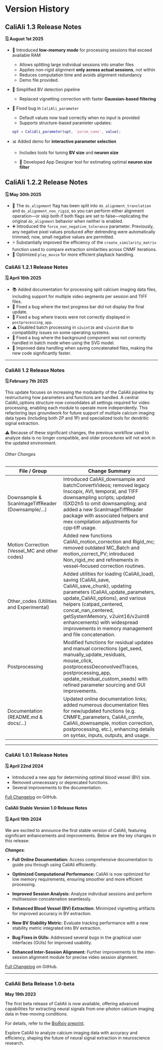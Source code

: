 # Version History <a id="vh"></a> 

## CaliAli 1.3 Release Notes

**🗓️ August 1st 2025**

- 🚀 Introduced **low-memory mode** for processing sessions that exceed available RAM  
 	 - Allows splitting large individual sessions into smaller files  
 	 - Applies non-rigid alignment **only across actual sessions**, not within  
  	 - Reduces computation time and avoids alignment redundancy  
  	 - Demo file provided.

- 🔧 Simplified BV detection pipeline  
  	- Replaced vignetting correction with faster **Gaussian-based filtering**  

- 🐛 Fixed bug in `CaliAli_parameter`  
    - Default values now load correctly when no input is provided  
    - Supports structure-based parameter updates:  
    ```matlab
    opt = CaliAli_parameter(opt, 'param_name', value);
    ```

- 📊 Added demo for **interactive parameter selection**  
  - Includes tools for tuning **BV size** and **neuron size**  

  - 🧩 Developed App Designer tool for estimating optimal **neuron size filter**


## CaliAli 1.2.2 Release Notes

**🗓️ May 30th 2025**

- 🔧 The `do_alignment` flag has been split into `do_alignment_translation` and `do_alignment_non_rigid`, so you can perform either alignment operation—or skip both if both flags are set to false—replicating the original `do_alignment` behavior when neither is enabled.
- ➕ Introduced the `force_non_negative_tolerance` parameter. Previously, any negative pixel values produced after detrending were automatically trimmed; now, small negative values are permitted.
- ⚡ Substantially improved the efficiency of the `create_similarity_matrix` function used to compare extraction similarities across CNMF iterations.
- 🎥 Optimized `play_movie` for more efficient playback handling.


### CaliAli 1.2.1 Release Notes

**🗓️ April 16th 2025**

- 📚 Added documentation for processing split calcium imaging data files, including support for multiple video segments per session and TIFF files.
- 🐛 Fixed a bug where the text progress bar did not display the final update.
- 🐛 Fixed a bug where traces were not correctly displayed in `postprocessing_app`.
- ⚠️ Disabled batch processing in `v2uint16` and `v2uint8` due to compatibility issues on some operating systems.
- 🐛 Fixed a bug where the background component was not correctly handled in batch mode when using the SVG model.
- 💾 Improved data handling when saving concatenated files, making the new code significantly faster.

---

### CaliAli 1.2 Release Notes

**🗓️ February 7th 2025**

This update focuses on increasing the modularity of the CaliAli pipeline by restructuring how parameters and functions are handled. A central CaliAli_options structure now consolidates all settings required for video processing, enabling each module to operate more independently. This refactoring lays groundwork for future support of multiple calcium imaging data types (including both 2P and 1P) and specialized tools for dendritic signal extraction.

⚠️ Because of these significant changes, the previous workflow used to analyze data is no longer compatible, and older procedures will not work in the updated environment.

###### Other Changes

| File / Group | Change Summary |
|--------------|----------------|
| Downsample & ScanImageTiffReader (Downsample/…) | Introduced CaliAli_downsample and batchConvertVideos; removed legacy Inscopix, AVI, temporal, and TIFF downsampling scripts; updated ISXD2h5 to omit downsampling; and added a new ScanImageTiffReader package with associated helpers and mex compilation adjustments for cpp‑tiff usage. |
| Motion Correction (Vessel_MC and other codes) | Added new functions CaliAli_motion_correction and Rigid_mc; removed outdated MC_Batch and motion_correct_PV; introduced Non_rigid_mc and refinements in vessel–focused correction routines. |
| Other_codes (Utilities and Experimental) | Added utilities for loading (CaliAli_load), saving (CaliAli_save, CaliAli_save_chunk), updating parameters (CaliAli_update_parameters, update_CaliAli_options), and various helpers (catpad_centered, concat_nan_centered, getSystemMemory, v2uint16/v2uint8 enhancements) with widespread improvements in memory management and file concatenation. |
| Postprocessing | Modified functions for residual updates and manual corrections (get_seed, manually_update_residuals, mouse_click, postprocessDeconvolvedTraces, postprocessing_app, update_residual_custom_seeds) with refined parameter sourcing and GUI improvements. |
| Documentation (README.md & docs/…) | Updated online documentation links; added numerous documentation files for new/updated functions (e.g. CNMFE_parameters, CaliAli_cnmfe, CaliAli_downsample, motion correction, postprocessing, etc.), enhancing details on syntax, inputs, outputs, and usage. |

---

### CaliAli 1.0.1 Release Notes
**🗓️ April 22nd 2024**

- Introduced a new app for determining optimal blood vessel (BV) size.
- Removed unnecessary or deprecated functions.
- Several improvements to the documentation.

[Full Changelog](https://github.com/CaliAli-PV/CaliAli/compare/v1.0...v1.0.1) on GitHub.

#### CaliAli Stable Version 1.0 Release Notes
**🗓️ April 19th 2024**

We are excited to announce the first stable version of CaliAli, featuring significant enhancements and improvements. Below are the key changes in this release:

***Changes***:

- **Full Online Documentation:** Access comprehensive documentation to guide you through using CaliAli efficiently.

- **Optimized Computational Performance:** CaliAli is now optimized for low memory requirements, ensuring smoother and more efficient processing.

- **Improved Session Analysis:** Analyze individual sessions and perform multisession concatenation seamlessly.

- **Enhanced Blood Vessel (BV) Extraction:** Minimized vignetting artifacts for improved accuracy in BV extraction.

- **New BV Stability Metric:** Evaluate tracking performance with a new stability metric integrated into BV extraction.

- **Bug Fixes in GUIs:** Addressed several bugs in the graphical user interfaces (GUIs) for improved usability.

- **Enhanced Inter-Session Alignment:** Further improvements to the inter-session alignment module for precise video session alignment.

[Full Changelog](https://github.com/CaliAli-PV/CaliAli/compare/Biorxiv-Version...main) on GitHub.

---

### CaliAli Beta Release 1.0-beta 
**May 19th 2023**

The first beta release of CaliAli is now available, offering advanced capabilities for extracting neural signals from one-photon calcium imaging data in free-moving conditions.

For details, refer to the [BioRxiv preprint](https://www.biorxiv.org/content/10.1101/2023.05.19.540935v1).

Explore CaliAli to analyze calcium imaging data with accuracy and efficiency, shaping the future of neural signal extraction in neuroscience research.

